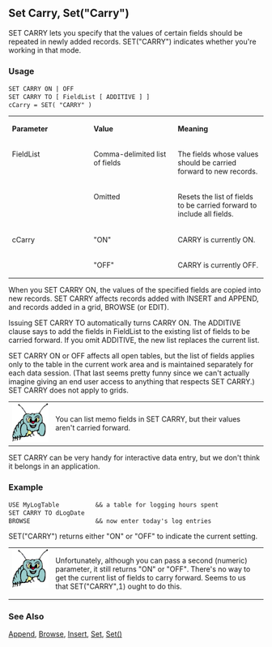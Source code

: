 ## Set Carry, Set("Carry")

SET CARRY lets you specify that the values of certain fields should be repeated in newly added records. SET("CARRY") indicates whether you're working in that mode.

### Usage

```foxpro
SET CARRY ON | OFF
SET CARRY TO [ FieldList [ ADDITIVE ] ]
cCarry = SET( "CARRY" )
```
<table>
<tr>
  <td width="32%" valign="top">
  <p><b>Parameter</b></p>
  </td>
  <td width="23%" valign="top">
  <p><b>Value</b></p>
  </td>
  <td width="45%" valign="top">
  <p><b>Meaning</b></p>
  </td>
 </tr>
<tr>
  <td width="32%" rowspan="2" valign="top">
  <p>FieldList</p>
  </td>
  <td width="23%" valign="top">
  <p>Comma-delimited list of fields</p>
  </td>
  <td width="45%" valign="top">
  <p>The fields whose values should be carried forward to new records.</p>
  </td>
 </tr>
<tr>
  <td width="33%" valign="top">
  <p>Omitted</p>
  </td>
  <td width="67%" valign="top">
  <p>Resets the list of fields to be carried forward to include all fields.</p>
  </td>
 </tr>
<tr>
  <td width="32%" rowspan="2" valign="top">
  <p>cCarry</p>
  </td>
  <td width="23%" valign="top">
  <p>&quot;ON&quot;</p>
  </td>
  <td width="45%" valign="top">
  <p>CARRY is currently ON.</p>
  </td>
 </tr>
<tr>
  <td width="33%" valign="top">
  <p>&quot;OFF&quot;</p>
  </td>
  <td width="67%" valign="top">
  <p>CARRY is currently OFF.</p>
  </td>
 </tr>
</table>

When you SET CARRY ON, the values of the specified fields are copied into new records. SET CARRY affects records added with INSERT and APPEND, and records added in a grid, BROWSE (or EDIT). 

Issuing SET CARRY TO automatically turns CARRY ON. The ADDITIVE clause says to add the fields in FieldList to the existing list of fields to be carried forward. If you omit ADDITIVE, the new list replaces the current list.

SET CARRY ON or OFF affects all open tables, but the list of fields applies only to the table in the current work area and is maintained separately for each data session. (That last seems pretty funny since we can't actually imagine giving an end user access to anything that respects SET CARRY.) SET CARRY does not apply to grids.

<table>
<tr>
  <td width="17%" valign="top">
<img width="95" height="77" src="bug.gif">
  </td>
  <td width="83%">
  <p>You can list memo fields in SET CARRY, but their values aren't carried forward.</p>
  </td>
 </tr>
</table>

SET CARRY can be very handy for interactive data entry, but we don't think it belongs in an application.

### Example

```foxpro
USE MyLogTable          && a table for logging hours spent
SET CARRY TO dLogDate
BROWSE                  && now enter today's log entries
```

SET("CARRY") returns either "ON" or "OFF" to indicate the current setting.

<table>
<tr>
  <td width="17%" valign="top">
<img width="95" height="77" src="bug.gif">
  </td>
  <td width="83%">
  <p>Unfortunately, although you can pass a second (numeric) parameter, it still returns &quot;ON&quot; or &quot;OFF&quot;. There's no way to get the current list of fields to carry forward. Seems to us that SET(&quot;CARRY&quot;,1) ought to do this.</p>
  </td>
 </tr>
</table>

### See Also

[Append](s4g309.md), [Browse](s4g062.md), [Insert](s4g058.md), [Set](s4g126.md), [Set()](s4g126.md)